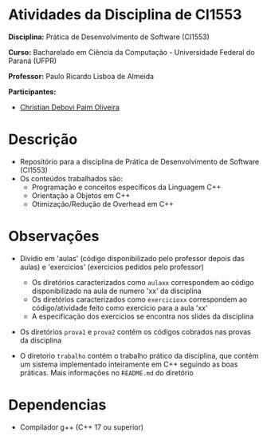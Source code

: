 # Atividades da Disciplina de CI1553

__Disciplina:__ Prática de Desenvolvimento de Software (CI1553)

__Curso:__ Bacharelado em Ciência da Computação - Universidade Federal do Paraná (UFPR)

__Professor:__ Paulo Ricardo Lisboa de Almeida

__Participantes:__

* [Christian Debovi Paim Oliveira](https://github.com/ChristianDPO)

# Descrição

- Repositório para a disciplina de Prática de Desenvolvimento de Software (CI1553)
- Os conteúdos trabalhados são:
    - Programação e conceitos específicos da Linguagem C++
    - Orientação a Objetos em C++
    - Otimização/Redução de Overhead em C++

# Observações

- Dividio em 'aulas' (código disponibilizado pelo professor depois das aulas) e 'exercicios' (exercicios pedidos pelo professor)
    - Os diretórios caracterizados como `aulaxx` correspondem ao código disponibilizado na aula de numero 'xx' da disciplina 
    - Os diretórios caracterizados como `exercicioxx` correspondem ao código/atividade feito como exercicio para a aula 'xx'
    - A especificação dos exercicios se encontra nos slides da disciplina

- Os diretórios `prova1` e `prova2` contém os códigos cobrados nas provas da disciplina
- O diretorio `trabalho` contém o trabalho prático da disciplina, que contém um sistema implementado inteiramente em C++ seguindo as boas práticas. Mais informações no `README.md` do diretório

# Dependencias
- Compilador g++ (C++ 17 ou superior)
